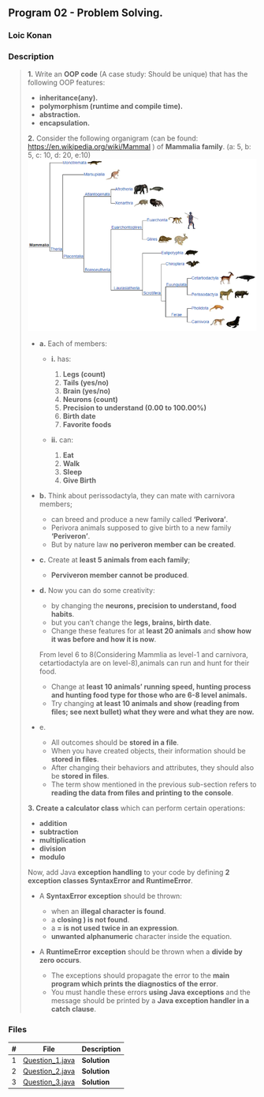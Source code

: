 ## Program 02 -  Problem Solving.

### Loic Konan

### Description

> **1.** Write an **OOP code** (A case study: Should be unique) that has the following OOP features:
>
> - **inheritance(any).**
> - **polymorphism (runtime and compile time).**
> - **abstraction.**
> - **encapsulation.**
>
> **2.** Consider the following organigram (can be found: <https://en.wikipedia.org/wiki/Mammal> ) of **Mammalia family**. (a: 5, b: 5, c: 10, d: 20, e:10)
> <img src="pic.png">
>
> - **a.** Each of members:
>   - **i.** has:
>
>       1. **Legs (count)**
>       2. **Tails (yes/no)**
>       3. **Brain (yes/no)**
>       4. **Neurons (count)**
>       5. **Precision to understand (0.00 to 100.00%)**
>       6. **Birth date**
>       7. **Favorite foods**
>
>   - **ii.** can:
>
>       1. **Eat**
>       2. **Walk**
>       3. **Sleep**
>       4. **Give Birth**
>
> - **b.** Think about perissodactyla, they can mate with carnivora members;
>   - can breed and produce a new family called **‘Perivora’**.
>   - Perivora animals supposed to give birth to a new family **‘Periveron’**.
>   - But by nature law **no periveron member can be created**.
>
> - **c.** Create at **least 5 animals from each family**;
>   - **Perviveron member cannot be produced**.
>
> - **d.** Now you can do some creativity:
>   - by changing the **neurons, precision to understand, food habits**.
>   - but you can’t change the **legs, brains, birth date**.
>   - Change these features for at **least 20 animals** and **show how it was before and how it is now**.
>
>   From level 6 to 8(Considering Mammlia as level-1 and carnivora, cetartiodactyla are on level-8),animals can run and hunt for their food.
>   - Change at **least 10 animals’ running speed, hunting process and hunting food type for those who are 6-8 level animals.**
>   - Try changing **at least 10 animals and show (reading from files; see next bullet) what they were and what they are now.**
>
> - e.
>   - All outcomes should be **stored in a file**.
>   - When you have created objects, their information should be **stored in files**.
>   - After changing their behaviors and attributes, they should also be **stored in files**.
>   - The term show mentioned in the previous sub-section refers to **reading the data from files and printing to the console**.
>
> **3. Create a calculator class** which can perform certain operations:
>
> - **addition**
> - **subtraction**
> - **multiplication**
> - **division**
> - **modulo**
>
> Now, add Java **exception handling** to your code by defining **2 exception classes SyntaxError and RuntimeError**.
>
> - A **SyntaxError exception** should be thrown:
>   - when an **illegal character is found**.
>   - a **closing ) is not found**.
>   - a **= is not used twice in an expression**.
>   - **unwanted alphanumeric** character inside the equation.
>
> - A **RuntimeError exception** should be thrown when a **divide by zero occurs**.
>   - The exceptions should propagate the error to the **main program which prints the diagnostics of the error**.
>   - You must handle these errors **using Java exceptions** and the message should be printed by a **Java exception handler in a catch clause**.

### Files

|   #   | File                               | Description  |
| :---: | ---------------------------------- | ------------ |
|   1   | [Question_1.java](Question_1.java) | **Solution** |
|   2   | [Question_2.java](Question_2.java) | **Solution** |
|   3   | [Question_3.java](Question_3.java) | **Solution** |
